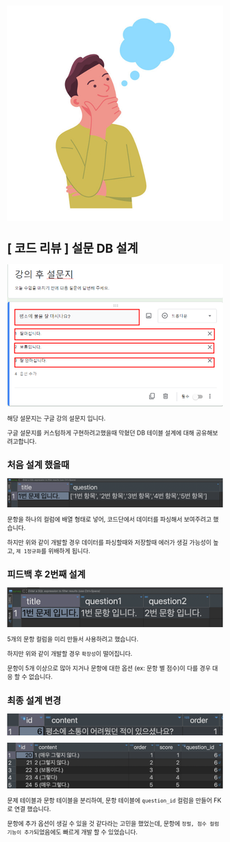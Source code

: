 ![](/study/assets/thumbnail_codereview.jpg)

# [ 코드 리뷰 ] 설문 DB 설계

![20230320_183636.png](/study/assets/content_codereview_survey.png)

해당 설문지는 구글 강의 설문지 입니다.

구글 설문지를 커스텀하게 구현하려고했을때 막혔던 DB 테이블 설계에 대해 공유해보려고합니다.

## 처음 설계 했을때

![content_codereview_survey02](/study/assets/content_codereview_survey02.png)

문항을 하나의 컬럼에 배열 형태로 넣어, 코드단에서 데이터를 파싱해서 보여주려고 했습니다.

하지만 위와 같이 개발할 경우 데이터를 파싱할때와 저장할때 에러가 생길 가능성이 높고, `제 1정규화`를 위배하게 됩니다.

## 피드백 후 2번째 설계

![content_codereview_survey03](/study/assets/content_codereview_survey03.png)

5개의 문항 컬럼을 미리 만들서 사용하려고 했습니다.

하지만 위와 같이 개발할 경우 `확장성`이 떨어집니다.

문항이 5개 이상으로 많아 지거나 문항에 대한 옵션 (ex: 문항 별 점수)이 다를 경우 대응 할 수 없습니다.

## 최종 설계 변경

![content_codereview_survey05](/study/assets/content_codereview_survey05.png)

![content_codereview_survey04](/study/assets/content_codereview_survey04.png)

문제 테이블과 문항 테이블을 분리하여, 문항 테이블에 `question_id` 컬럼을 만들어 FK로 연결 했습니다.

문항에 추가 옵션이 생길 수 있을 것 같다라는 고민을 했었는데, 문항에 `정럴, 점수 컬럼 기능이 추가`되었음에도 빠르게 개발 할 수 있었습니다.
